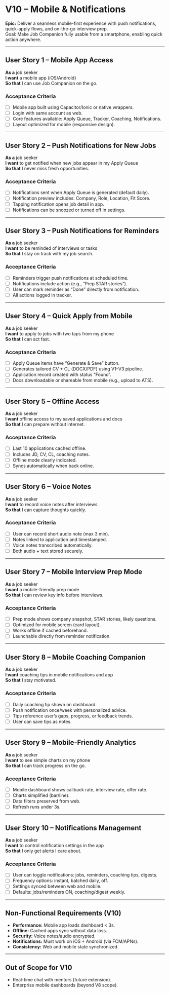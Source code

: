 # V10 – Mobile & Notifications

**Epic:** Deliver a seamless mobile-first experience with push notifications, quick-apply flows, and on-the-go interview prep.  
Goal: Make Job Companion fully usable from a smartphone, enabling quick action anywhere.

---

## User Story 1 – Mobile App Access

**As a** job seeker  
**I want** a mobile app (iOS/Android)  
**So that** I can use Job Companion on the go.

### Acceptance Criteria

- [ ] Mobile app built using Capacitor/Ionic or native wrappers.
- [ ] Login with same account as web.
- [ ] Core features available: Apply Queue, Tracker, Coaching, Notifications.
- [ ] Layout optimized for mobile (responsive design).

---

## User Story 2 – Push Notifications for New Jobs

**As a** job seeker  
**I want** to get notified when new jobs appear in my Apply Queue  
**So that** I never miss fresh opportunities.

### Acceptance Criteria

- [ ] Notifications sent when Apply Queue is generated (default daily).
- [ ] Notification preview includes: Company, Role, Location, Fit Score.
- [ ] Tapping notification opens job detail in app.
- [ ] Notifications can be snoozed or turned off in settings.

---

## User Story 3 – Push Notifications for Reminders

**As a** job seeker  
**I want** to be reminded of interviews or tasks  
**So that** I stay on track with my job search.

### Acceptance Criteria

- [ ] Reminders trigger push notifications at scheduled time.
- [ ] Notifications include action (e.g., “Prep STAR stories”).
- [ ] User can mark reminder as “Done” directly from notification.
- [ ] All actions logged in tracker.

---

## User Story 4 – Quick Apply from Mobile

**As a** job seeker  
**I want** to apply to jobs with two taps from my phone  
**So that** I can act fast.

### Acceptance Criteria

- [ ] Apply Queue items have “Generate & Save” button.
- [ ] Generates tailored CV + CL (DOCX/PDF) using V1–V3 pipeline.
- [ ] Application record created with status “Found”.
- [ ] Docs downloadable or shareable from mobile (e.g., upload to ATS).

---

## User Story 5 – Offline Access

**As a** job seeker  
**I want** offline access to my saved applications and docs  
**So that** I can prepare without internet.

### Acceptance Criteria

- [ ] Last 10 applications cached offline.
- [ ] Includes JD, CV, CL, coaching notes.
- [ ] Offline mode clearly indicated.
- [ ] Syncs automatically when back online.

---

## User Story 6 – Voice Notes

**As a** job seeker  
**I want** to record voice notes after interviews  
**So that** I can capture thoughts quickly.

### Acceptance Criteria

- [ ] User can record short audio note (max 3 min).
- [ ] Notes linked to application and timestamped.
- [ ] Voice notes transcribed automatically.
- [ ] Both audio + text stored securely.

---

## User Story 7 – Mobile Interview Prep Mode

**As a** job seeker  
**I want** a mobile-friendly prep mode  
**So that** I can review key info before interviews.

### Acceptance Criteria

- [ ] Prep mode shows company snapshot, STAR stories, likely questions.
- [ ] Optimized for mobile screen (card layout).
- [ ] Works offline if cached beforehand.
- [ ] Launchable directly from reminder notification.

---

## User Story 8 – Mobile Coaching Companion

**As a** job seeker  
**I want** coaching tips in mobile notifications and app  
**So that** I stay motivated.

### Acceptance Criteria

- [ ] Daily coaching tip shown on dashboard.
- [ ] Push notification once/week with personalized advice.
- [ ] Tips reference user’s gaps, progress, or feedback trends.
- [ ] User can save tips as notes.

---

## User Story 9 – Mobile-Friendly Analytics

**As a** job seeker  
**I want** to see simple charts on my phone  
**So that** I can track progress on the go.

### Acceptance Criteria

- [ ] Mobile dashboard shows callback rate, interview rate, offer rate.
- [ ] Charts simplified (bar/line).
- [ ] Data filters preserved from web.
- [ ] Refresh runs under 3s.

---

## User Story 10 – Notifications Management

**As a** job seeker  
**I want** to control notification settings in the app  
**So that** I only get alerts I care about.

### Acceptance Criteria

- [ ] User can toggle notifications: jobs, reminders, coaching tips, digests.
- [ ] Frequency options: instant, batched daily, off.
- [ ] Settings synced between web and mobile.
- [ ] Defaults: jobs/reminders ON, coaching/digest weekly.

---

## Non-Functional Requirements (V10)

- **Performance:** Mobile app loads dashboard < 3s.
- **Offline:** Cached apps sync without data loss.
- **Security:** Voice notes/audio encrypted.
- **Notifications:** Must work on iOS + Android (via FCM/APNs).
- **Consistency:** Web and mobile state synchronized.

---

## Out of Scope for V10

- Real-time chat with mentors (future extension).
- Enterprise mobile dashboards (beyond V8 scope).
